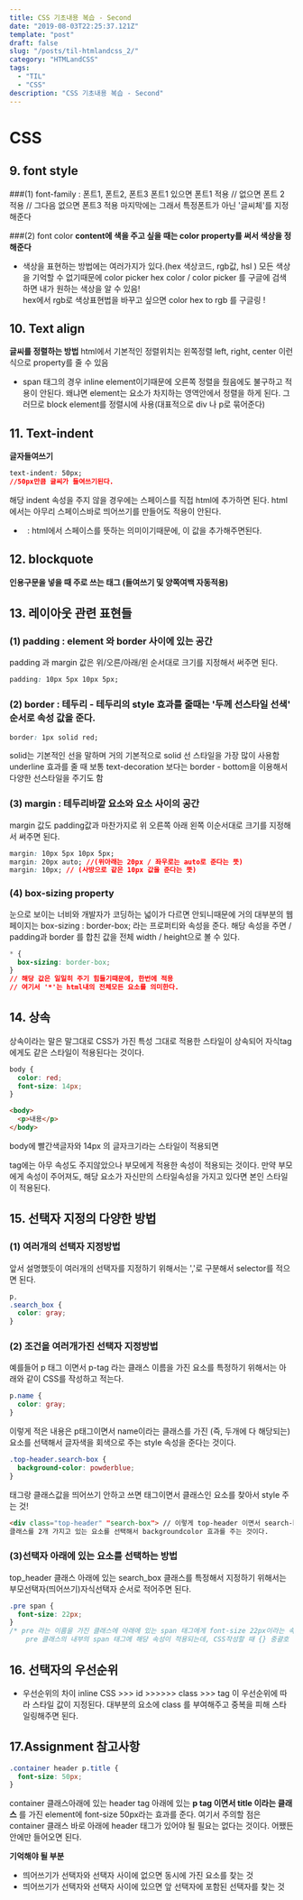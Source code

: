 ```yaml
---
title: CSS 기초내용 복습 - Second
date: "2019-08-03T22:25:37.121Z"
template: "post"
draft: false
slug: "/posts/til-htmlandcss_2/"
category: "HTMLandCSS"
tags:
  - "TIL"
  - "CSS"
description: "CSS 기초내용 복습 - Second"
---
```


# CSS

## 9. font style

###(1) font-family : 폰트1, 폰트2, 폰트3
폰트1 있으면 폰트1 적용 // 없으면 폰트 2 적용 // 그다음 없으면 폰트3 적용
마지막에는 그래서 특정폰트가 아닌 '글씨체'를 지정해준다

###(2) font color
**content에 색을 주고 싶을 때는 color property를 써서 색상을 정해준다**

- 색상을 표현하는 방법에는 여러가지가 있다.(hex 색상코드, rgb값, hsl )
  모든 색상을 기억할 수 없기때문에 color picker hex color / color picker 를 구글에 검색 하면
  내가 원하는 색상을 알 수 있음!  
   hex에서 rgb로 색상표현법을 바꾸고 싶으면 color hex to rgb 를 구글링 !

## 10. Text align

**글씨를 정렬하는 방법**
html에서 기본적인 정렬위치는 왼쪽정렬
left, right, center 이런식으로 property를 줄 수 있음

- span 태그의 경우 inline element이기때문에 오른쪽 정렬을 줬음에도 불구하고 적용이 안된다.
  왜냐면 element는 요소가 차지하는 영역안에서 정렬을 하게 된다.
  그러므로 block element를 정렬시에 사용(대표적으로 div 나 p로 묶어준다)

## 11. Text-indent

**글자들여쓰기**

```css
text-indent: 50px;
//50px만큼 글씨가 들여쓰기된다.
```

해당 indent 속성을 주지 않을 경우에는 스페이스를 직접 html에 추가하면 된다.
html에서는 아무리 스페이스바로 띄어쓰기를 만들어도 적용이 안된다.

- &nbsp; : html에서 스페이스를 뜻하는 의미이기때문에, 이 값을 추가해주면된다.

## 12. blockquote

**인용구문을 넣을 때 주로 쓰는 태그 (들여쓰기 및 양쪽여백 자동적용)**

## 13. 레이아웃 관련 표현들

### (1) padding : element 와 border 사이에 있는 공간

padding 과 margin 값은 위/오른/아래/왼 순서대로 크기를 지정해서 써주면 된다.

```css
padding: 10px 5px 10px 5px;
```

### (2) border : 테두리 - 테두리의 style 효과를 줄때는 '두께 선스타일 선색' 순서로 속성 값을 준다.

```css
border: 1px solid red;
```

solid는 기본적인 선을 말하며 거의 기본적으로 solid 선 스타일을 가장 많이 사용함
underline 효과를 줄 때 보통 text-decoration 보다는 border - bottom을 이용해서 다양한 선스타일을 주기도 함

### (3) margin : 테두리바깥 요소와 요소 사이의 공간

margin 값도 padding값과 마찬가지로 위 오른쪽 아래 왼쪽 이순서대로 크기를 지정해서 써주면 된다.

```css
margin: 10px 5px 10px 5px;
margin: 20px auto; //(위아래는 20px / 좌우로는 auto로 준다는 뜻)
margin: 10px; // (사방으로 같은 10px 값을 준다는 뜻)
```

### (4) box-sizing property

눈으로 보이는 너비와 개발자가 코딩하는 넓이가 다르면 안되니때문에
거의 대부분의 웹페이지는 box-sizing : border-box; 라는 프로퍼티와 속성을 준다.
해당 속성을 주면 / padding과 border 를 합친 값을 전체 width / height으로 볼 수 있다.

```css
* {
  box-sizing: border-box;
}
// 해당 값은 일일히 주기 힘들기때문에, 한번에 적용
// 여기서 '*'는 html내의 전체모든 요소를 의미한다.
```

## 14. 상속

상속이라는 말은 말그대로 CSS가 가진 특성 그대로 적용한 스타일이 상속되어 자식tag에게도 같은 스타일이 적용된다는 것이다.

```css
body {
  color: red;
  font-size: 14px;
}
```

```html
<body>
  <p>내용</p>
</body>
```

body에 빨간색글자와 14px 의 글자크기라는 스타일이 적용되면 <p> tag에는 아무 속성도 주지않았으나 부모에게 적용한 속성이 적용되는 것이다.
만약 부모에게 속성이 주어져도, 해당 요소가 자신만의 스타일속성을 가지고 있다면 본인 스타일이 적용된다.

## 15. 선택자 지정의 다양한 방법

### (1) 여러개의 선택자 지정방법

앞서 설명했듯이 여러개의 선택자를 지정하기 위해서는 ','로 구분해서 selector를 적으면 된다.

```css
p,
.search_box {
  color: gray;
}
```

### (2) 조건을 여러개가진 선택자 지정방법

예를들어 p 태그 이면서 p-tag 라는 클래스 이름을 가진 요소를 특정하기 위해서는 아래와 같이 CSS를 작성하고 적는다.

```css
p.name {
  color: gray;
}
```

이렇게 적은 내용은 p태그이면서 name이라는 클래스를 가진 (즉, 두개에 다 해당되는) 요소를 선택해서
글자색을 회색으로 주는 style 속성을 준다는 것이다.

```css
.top-header.search-box {
  background-color: powderblue;
}
```

태그랑 클래스값을 띄어쓰기 안하고 쓰면 태그이면서 클래스인 요소를 찾아서 style 주는 것!

```html
<div class="top-header" "search-box"> // 이렇게 top-header 이면서 search-box라는
클래스를 2개 가지고 있는 요소를 선택해서 backgroundcolor 효과를 주는 것이다.
```

### (3)선택자 아래에 있는 요소를 선택하는 방법

top_header 클래스 아래에 있는 search_box 클래스를 특정해서 지정하기 위해서는
부모선택자(띄어쓰기)자식선택자 순서로 적어주면 된다.

```css
.pre span {
  font-size: 22px;
}
/* pre 라는 이름을 가진 클래스에 아래에 있는 span 태그에게 font-size 22px이라는 속성을 적용한다는 뜻
    pre 클래스의 내부의 span 태그에 해당 속성이 적용되는데, CSS작성할 때 {} 중괄호 바로 앞에 나오는 요소에 해당 속성이 적용된다. span 태그가 per class에 아주 아래쪽에 위치하고 있다고 하더라도 적용이 된다. */
```

## 16. 선택자의 우선순위

- 우선순위의 차이
  inline CSS >>> id >>>>>> class >>> tag
  이 우선순위에 따라 스타일 값이 지정된다. 대부분의 요소에 class 를 부여해주고 중복을 피해 스타일링해주면 된다.

## 17.Assignment 참고사항

```css
.container header p.title {
  font-size: 50px;
}
```

container 클래스아래에 있는 header tag 아래에 있는 **p tag 이면서 title 이라는 클래스** 를 가진
element에 font-size 50px라는 효과를 준다.
여기서 주의할 점은 container 클래스 바로 아래에 header 태그가 있어야 될 필요는 없다는 것이다.
어쨌든 안에만 들어오면 된다.

**기억해야 될 부분**

- 띄어쓰기가 선택자와 선택자 사이에 없으면 동시에 가진 요소를 찾는 것
- 띄어쓰기가 선택자와 선택자 사이에 있으면 앞 선택자에 포함된 선택자를 찾는 것
